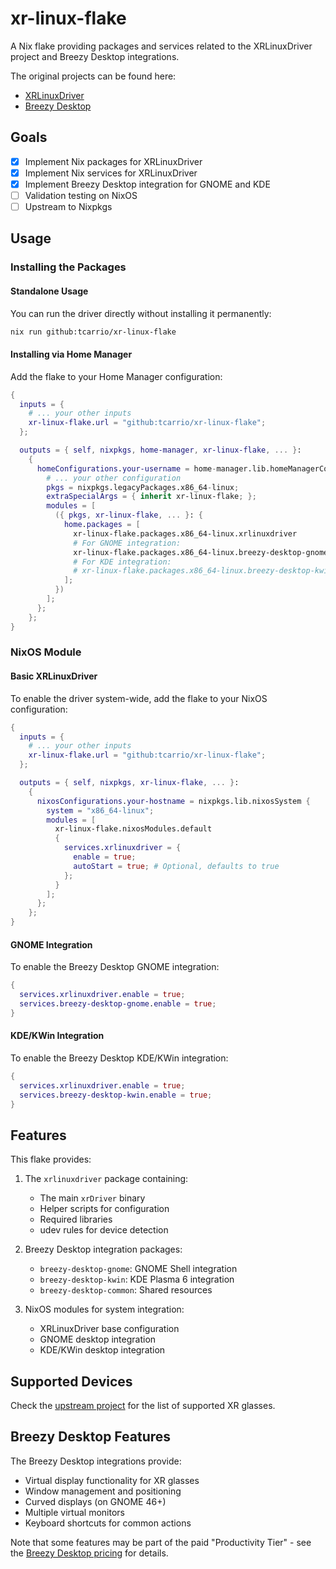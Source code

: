 # xr-linux-flake

A Nix flake providing packages and services related to the XRLinuxDriver project and Breezy Desktop integrations.

The original projects can be found here:
- [XRLinuxDriver](https://github.com/wheaney/XRLinuxDriver)
- [Breezy Desktop](https://github.com/wheaney/breezy-desktop)

## Goals

- [x] Implement Nix packages for XRLinuxDriver
- [x] Implement Nix services for XRLinuxDriver
- [x] Implement Breezy Desktop integration for GNOME and KDE
- [ ] Validation testing on NixOS
- [ ] Upstream to Nixpkgs

## Usage

### Installing the Packages

#### Standalone Usage

You can run the driver directly without installing it permanently:

```bash
nix run github:tcarrio/xr-linux-flake
```

#### Installing via Home Manager

Add the flake to your Home Manager configuration:

```nix
{
  inputs = {
    # ... your other inputs
    xr-linux-flake.url = "github:tcarrio/xr-linux-flake";
  };

  outputs = { self, nixpkgs, home-manager, xr-linux-flake, ... }:
    {
      homeConfigurations.your-username = home-manager.lib.homeManagerConfiguration {
        # ... your other configuration
        pkgs = nixpkgs.legacyPackages.x86_64-linux;
        extraSpecialArgs = { inherit xr-linux-flake; };
        modules = [
          ({ pkgs, xr-linux-flake, ... }: {
            home.packages = [
              xr-linux-flake.packages.x86_64-linux.xrlinuxdriver
              # For GNOME integration:
              xr-linux-flake.packages.x86_64-linux.breezy-desktop-gnome
              # For KDE integration:
              # xr-linux-flake.packages.x86_64-linux.breezy-desktop-kwin
            ];
          })
        ];
      };
    };
}
```

### NixOS Module

#### Basic XRLinuxDriver

To enable the driver system-wide, add the flake to your NixOS configuration:

```nix
{
  inputs = {
    # ... your other inputs
    xr-linux-flake.url = "github:tcarrio/xr-linux-flake";
  };

  outputs = { self, nixpkgs, xr-linux-flake, ... }:
    {
      nixosConfigurations.your-hostname = nixpkgs.lib.nixosSystem {
        system = "x86_64-linux";
        modules = [
          xr-linux-flake.nixosModules.default
          {
            services.xrlinuxdriver = {
              enable = true;
              autoStart = true; # Optional, defaults to true
            };
          }
        ];
      };
    };
}
```

#### GNOME Integration

To enable the Breezy Desktop GNOME integration:

```nix
{
  services.xrlinuxdriver.enable = true;
  services.breezy-desktop-gnome.enable = true;
}
```

#### KDE/KWin Integration

To enable the Breezy Desktop KDE/KWin integration:

```nix
{
  services.xrlinuxdriver.enable = true;
  services.breezy-desktop-kwin.enable = true;
}
```

## Features

This flake provides:

1. The `xrlinuxdriver` package containing:
   - The main `xrDriver` binary
   - Helper scripts for configuration
   - Required libraries
   - udev rules for device detection

2. Breezy Desktop integration packages:
   - `breezy-desktop-gnome`: GNOME Shell integration
   - `breezy-desktop-kwin`: KDE Plasma 6 integration
   - `breezy-desktop-common`: Shared resources

3. NixOS modules for system integration:
   - XRLinuxDriver base configuration
   - GNOME desktop integration
   - KDE/KWin desktop integration

## Supported Devices

Check the [upstream project](https://github.com/wheaney/XRLinuxDriver#supported-devices) for the list of supported XR glasses.

## Breezy Desktop Features

The Breezy Desktop integrations provide:

- Virtual display functionality for XR glasses
- Window management and positioning
- Curved displays (on GNOME 46+)
- Multiple virtual monitors
- Keyboard shortcuts for common actions

Note that some features may be part of the paid "Productivity Tier" - see the [Breezy Desktop pricing](https://github.com/wheaney/breezy-desktop#breezy-desktop-pricing-productivity-tier) for details.

